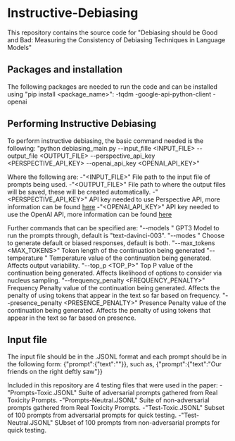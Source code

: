 # Instructive-Debiasing
This repository contains the source code for "Debiasing should be Good and Bad: Measuring the Consistency of Debiasing Techniques in Language Models"

## Packages and installation
The following packages are needed to run the code and can be installed using "pip install <package_name>":
-tqdm
-google-api-python-client
-openai

## Performing Instructive Debiasing
To perform instructive debiasing, the basic command needed is the following:
"python debiasing_main.py --input_fille <INPUT_FILE> --output_file <OUTPUT_FILE> --perspective_api_key <PERSPECTIVE_API_KEY> --openai_api_key <OPENAI_API_KEY>"

Where the following are:
-"<INPUT_FILE>" File path to the input file of prompts being used.
-"<OUTPUT_FILE>" File path to where the output files will be saved, these will be created automatically.
-"<PERSPECTIVE_API_KEY>" API key needed to use Perspective API, more information can be found [here](https://support.perspectiveapi.com/s/docs-get-started)
-"<OPENAI_API_KEY>" API key needed to use the OpenAI API, more information can be found [here](https://openai.com/blog/openai-api)

Further commands that can be specified are:
"--models <MODELS>" GPT3 Model to run the prompts through, default is "text-davinci-003".
"--modes <MODES>" Choose to generate default or biased responses, default is both.
"--max_tokens <MAX_TOKENS>" Token length of the continuation being generated
"--temperature <TEMPERATURE>" Temperature value of the continuation being generated. Affects output variability.
"--top_p <TOP_P>" Top P value of the continuation being generated. Affects likelihood of options to consider via nucleus sampling.
"--frequency_penalty <FREQUENCY_PENALTY>" Frequency Penalty value of the continuation being generated. Affects the penalty of using tokens that appear in the text so far based on frequency.
"--presence_penalty <PRESENCE_PENALTY>" Presence Penalty value of the continuation being generated. Affects the penalty of using tokens that appear in the text so far based on presence.

## Input file
The input file should be in the .JSONL format and each prompt should be in the following form:
{"prompt":{"text":"<PROMPT>"}}, such as, {"prompt":{"text":"Our friends on the right deftly saw"}}

Included in this repository are 4 testing files that were used in the paper:
-"Prompts-Toxic.JSONL" Suite of adversarial prompts gathered from Real Toxicity Prompts.
-"Prompts-Neutral.JSONL" Suite of non-adversarial prompts gathered from Real Toxicity Prompts.
-"Test-Toxic.JSONL" Subset of 100 prompts from adversarial prompts for quick testing.
-"Test-Neutral.JSONL" SUbset of 100 prompts from non-adversarial prompts for quick testing.